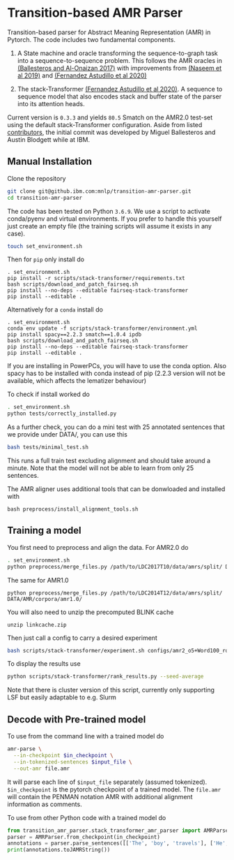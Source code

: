 Transition-based AMR Parser
============================

Transition-based parser for Abstract Meaning Representation (AMR) in Pytorch. The code includes two fundamental components.

1. A State machine and oracle transforming the sequence-to-graph task into a sequence-to-sequence problem. This follows the AMR oracles in [(Ballesteros and Al-Onaizan 2017)](https://arxiv.org/abs/1707.07755v1) with improvements from [(Naseem et al 2019)](https://arxiv.org/abs/1905.13370) and [(Fernandez Astudillo et al 2020)](https://openreview.net/pdf?id=b36spsuUAde)

2. The stack-Transformer [(Fernandez Astudillo et al 2020)](https://openreview.net/pdf?id=b36spsuUAde). A sequence to sequence model that also encodes stack and buffer state of the parser into its attention heads.

Current version is `0.3.3` and yields `80.5` Smatch on the AMR2.0 test-set using the default stack-Transformer configuration. Aside from listed [contributors](https://github.com/IBM/transition-amr-parser/graphs/contributors), the initial commit was developed by Miguel Ballesteros and Austin Blodgett while at IBM.

## Manual Installation

Clone the repository

```bash
git clone git@github.ibm.com:mnlp/transition-amr-parser.git
cd transition-amr-parser
```

The code has been tested on Python `3.6.9`. We use a script to activate
conda/pyenv and virtual environments. If you prefer to handle this yourself
just create an empty file (the training scripts will assume it exists in any
case).

```bash
touch set_environment.sh
```

Then for `pip` only install do

```
. set_environment.sh
pip install -r scripts/stack-transformer/requirements.txt
bash scripts/download_and_patch_fairseq.sh
pip install --no-deps --editable fairseq-stack-transformer
pip install --editable .
```

Alternatively for a `conda` install do

```
. set_environment.sh
conda env update -f scripts/stack-transformer/environment.yml
pip install spacy==2.2.3 smatch==1.0.4 ipdb
bash scripts/download_and_patch_fairseq.sh
pip install --no-deps --editable fairseq-stack-transformer
pip install --editable .
```

If you are installing in PowerPCs, you will have to use the conda option. Also
spacy has to be installed with conda instead of pip (2.2.3 version will not be
available, which affects the lematizer behaviour)

To check if install worked do

```bash
. set_environment.sh
python tests/correctly_installed.py
```

As a further check, you can do a mini test with 25 annotated sentences that we
provide under DATA/, you can use this

```bash
bash tests/minimal_test.sh
```

This runs a full train test excluding alignment and should take around a
minute. Note that the model will not be able to learn from only 25 sentences.

The AMR aligner uses additional tools that can be donwloaded and installed with

```
bash preprocess/install_alignment_tools.sh
```

## Training a model

You first need to preprocess and align the data. For AMR2.0 do

```bash
. set_environment.sh
python preprocess/merge_files.py /path/to/LDC2017T10/data/amrs/split/ DATA/AMR/corpora/amr2.0/
```

The same for AMR1.0

```
python preprocess/merge_files.py /path/to/LDC2014T12/data/amrs/split/ DATA/AMR/corpora/amr1.0/
```

You will also need to unzip the precomputed BLINK cache

```
unzip linkcache.zip
```

Then just call a config to carry a desired experiment

```bash
bash scripts/stack-transformer/experiment.sh configs/amr2_o5+Word100_roberta.large.top24_stnp6x6.sh
```

To display the results use

```bash
python scripts/stack-transformer/rank_results.py --seed-average
```

Note that there is cluster version of this script, currently only supporting
LSF but easily adaptable to e.g. Slurm

## Decode with Pre-trained model

To use from the command line with a trained model do

```bash
amr-parse \
  --in-checkpoint $in_checkpoint \
  --in-tokenized-sentences $input_file \
  --out-amr file.amr
```

It will parse each line of `$input_file` separately (assumed tokenized).
`$in_checkpoint` is the pytorch checkpoint of a trained model. The `file.amr`
will contain the PENMAN notation AMR with additional alignment information as
comments.

To use from other Python code with a trained model do

```python
from transition_amr_parser.stack_transformer_amr_parser import AMRParser
parser = AMRParser.from_checkpoint(in_checkpoint) 
annotations = parser.parse_sentences([['The', 'boy', 'travels'], ['He', 'visits', 'places']])
print(annotations.toJAMRString())
```

